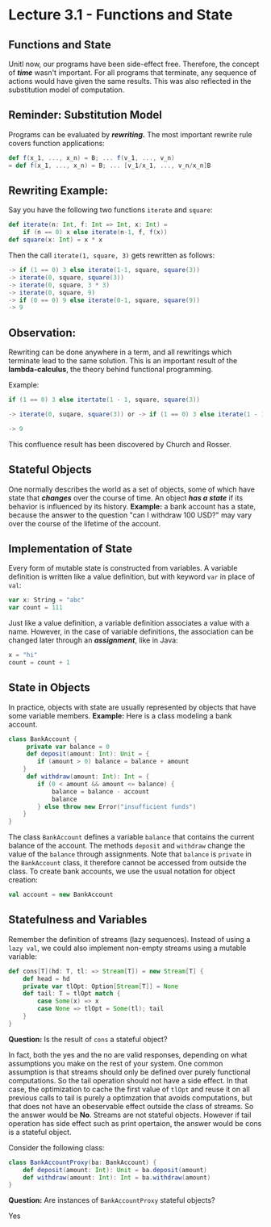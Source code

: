 # Lecture 3.1 - Functions and State

## Functions and State 
Unitl now, our programs have been side-effect free. Therefore, the concept of ***time*** wasn't important. For all programs that terminate, any sequence of actions would have given the same results. This was also reflected in the substitution model of computation.

## Reminder: Substitution Model
Programs can be evaluated by ***rewriting.*** The most important rewrite rule covers function applications:

```scala
def f(x_1, ..., x_n) = B; ... f(v_1, ..., v_n)
= def f(x_1, ..., x_n) = B; ... [v_1/x_1, ..., v_n/x_n]B
```

## Rewriting Example:
Say you have the following two functions `iterate` and `square`:

```scala
def iterate(n: Int, f: Int => Int, x: Int) = 
	if (n == 0) x else iterate(n-1, f, f(x))
def square(x: Int) = x * x
```

Then the call `iterate(1, square, 3)` gets rewritten as follows:

```scala
-> if (1 == 0) 3 else iterate(1-1, square, square(3))
-> iterate(0, square, square(3))
-> iterate(0, square, 3 * 3)
-> iterate(0, square, 9)
-> if (0 == 0) 9 else iterate(0-1, square, square(9))
-> 9
```

## Observation:
Rewriting can be done anywhere in a term, and all rewritings which terminate lead to the same solution. This is an important result of the **lambda-calculus**, the theory behind functional programming.

Example:

```scala
if (1 == 0) 3 else itertate(1 - 1, square, square(3))

-> iterate(0, suqare, square(3)) or -> if (1 == 0) 3 else iterate(1 - 1, square, 3 * 3)

-> 9
```
This confluence result has been discovered by Church and Rosser.

## Stateful Objects
One normally describes the world as a set of objects, some of which have state that ***changes*** over the course of time. An object ***has a state*** if its behavior is influenced by its history. **Example:** a bank account has a state, because the answer to the question "can I withdraw 100 USD?" may vary over the course of the lifetime of the account.

## Implementation of State
Every form of mutable state is constructed from variables. A variable definition is written like a value definition, but with keyword `var` in place of `val`:

```scala
var x: String = "abc"
var count = 111
``` 
Just like a value definition, a variable definition associates a value with a name. However, in the case of variable definitions, the association can be changed later through an ***assignment***, like in Java:

```scala
x = "hi"
count = count + 1
```

## State in Objects
In practice, objects with state are usually represented by objects that have some variable members. **Example:** Here is a class modeling a bank account.

```scala
class BankAccount {
	 private var balance = 0
	 def deposit(amount: Int): Unit = {
	 	if (amount > 0) balance = balance + amount
	}
	 def withdraw(amount: Int): Int = {
	 	if (0 < amount && amount <= balance) {
	 		balance = balance - account
	 		balance
	 	} else throw new Error("insufficient funds")
	}
}
```
The class `BankAccount` defines a variable `balance` that contains the current balance of the account. The methods `deposit` and `withdraw` change the value of the `balance` through assignments. Note that `balance` is `private` in the `BankAccount` class, it therefore cannot be accessed from outside the class. To create bank accounts, we use the usual notation for object creation: 

```scala
val account = new BankAccount
```

## Statefulness and Variables
Remember the definition of streams (lazy sequences). Instead of using a `lazy val`, we could also implement non-empty streams using a mutable variable:

```scala
def cons[T](hd: T, tl: => Stream[T]) = new Stream[T] {
	def head = hd
	private var tlOpt: Option[Stream[T]] = None
	def tail: T = tlOpt match {
		case Some(x) => x
		case None => tlOpt = Some(tl); tail
	}
}
```

**Question:** Is the result of `cons` a stateful object?

In fact, both the yes and the no are valid responses, depending on what assumptions you make on the rest of your system. One common assumption is that streams should only be defined over purely functional computations. So the tail operation should not have a side effect. In that case, the optimization to cache the first value of `tlOpt` and reuse it on all previous calls to tail is purely a optimzation that avoids computations, but that does not have an obeservable effect outside the class of streams. So the answer would be **No**. Streams are not stateful objects. However if tail operation has side effect such as print opertaion, the answer would be cons is a stateful object.

Consider the following class:

```scala
class BankAccountProxy(ba: BankAccount) { 
	def deposit(amount: Int): Unit = ba.deposit(amount)
	def withdraw(amount: Int): Int = ba.withdraw(amount)
}
```

**Question:** Are instances of `BankAccountProxy` stateful objects?

Yes